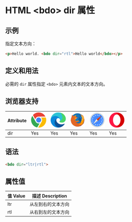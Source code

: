 HTML \<bdo> dir 属性
===

## 示例

指定文本方向：

```html idoc:preview
<p>Hello world. <bdo dir="rtl">Hello world</bdo></p>
```

## 定义和用法

必需的 `dir` 属性指定 `<bdo>` 元素内文本的文本方向。

## 浏览器支持

| Attribute | ![chrome][1] | ![edge][2] | ![firefox][3] | ![safari][4] | ![opera][5] |
| --------- | --- | --- | --- | --- | --- |
| dir       | Yes | Yes | Yes | Yes | Yes |

## 语法

```html
<bdo dir="ltr|rtl">
```

## 属性值

| 值 Value | 描述 Description |
| -------- | ------ |
| ltr   | 从左到右的文本方向 |
| rtl   | 从右到左的文本方向 |

[1]: ../assets/chrome.svg
[2]: ../assets/edge.svg
[3]: ../assets/firefox.svg
[4]: ../assets/safari.svg
[5]: ../assets/opera.svg